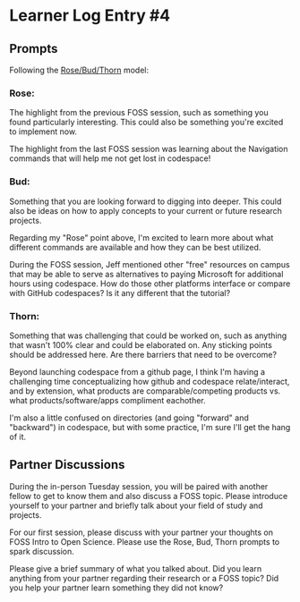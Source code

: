 
# Learner Log Entry #4

## Prompts
Following the [Rose/Bud/Thorn](https://www.panoramaed.com/blog/rose-bud-thorn-activity-and-worksheet#:~:text=%22Rose%2C%20Bud%2C%20Thorn%22%20is%20a%20mindful%20design%2D,day%2C%20week%2C%20or%20month.) model:

### Rose:
The highlight from the previous FOSS session, such as something you found particularly interesting. This could also be something you're excited to implement now.

The highlight from the last FOSS session was learning about the Navigation commands that will help me not get lost in codespace!

### Bud: 
Something that you are looking forward to digging into deeper. This could also be ideas on how to apply concepts to your current or future research projects.

Regarding my "Rose" point above, I'm excited to learn more about what different commands are available and how they can be best utilized. 

During the FOSS session, Jeff mentioned other "free" resources on campus that may be able to serve as alternatives to paying Microsoft for additional hours using codespace. How do those other platforms interface or compare with GitHub codespaces? Is it any different that the tutorial? 

### Thorn: 
Something that was challenging that could be worked on, such as anything that wasn't 100% clear and could be elaborated on. Any sticking points should be addressed here. Are there barriers that need to be overcome?

Beyond launching codespace from a github page, I think I'm having a challenging time conceptualizing how github and codespace relate/interact, and by extension, what products are comparable/competing products vs. what products/software/apps compliment eachother. 

I'm also a little confused on directories (and going "forward" and "backward") in codespace, but with some practice, I'm sure I'll get the hang of it. 

## Partner Discussions

During the in-person Tuesday session, you will be paired with another fellow to get to know them and also discuss a FOSS topic. Please introduce yourself to your partner and briefly talk about your field of study and projects. 

For our first session, please discuss with your partner your thoughts on FOSS Intro to Open Science. Please use the Rose, Bud, Thorn prompts to spark discussion. 

Please give a brief summary of what you talked about. Did you learn anything from your partner regarding their research or a FOSS topic? Did you help your partner learn something they did not know? 
